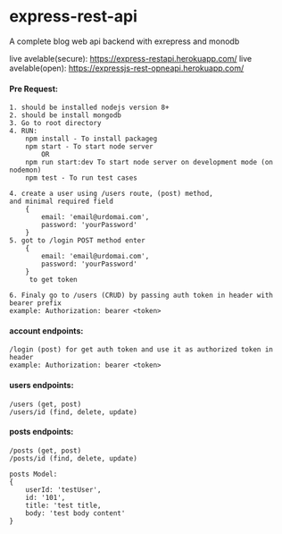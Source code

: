 # express-rest-api 
A complete blog web api backend with exrepress and monodb

live avelable(secure): https://express-restapi.herokuapp.com/
live avelable(open): https://expressjs-rest-opneapi.herokuapp.com/ 

####    Pre Request:
    1. should be installed nodejs version 8+
    2. should be install mongodb
    3. Go to root directory
    4. RUN: 
        npm install - To install packageg
        npm start - To start node server
            OR
        npm run start:dev To start node server on development mode (on nodemon)
        npm test - To run test cases
        
    4. create a user using /users route, (post) method,
    and minimal required field 
        {
            email: 'email@urdomai.com', 
            password: 'yourPassword'
        }
    5. got to /login POST method enter 
        {
            email: 'email@urdomai.com', 
            password: 'yourPassword'
        } 
         to get token 

    6. Finaly go to /users (CRUD) by passing auth token in header with bearer prefix
    example: Authorization: bearer <token>

####    account endpoints:
    /login (post) for get auth token and use it as authorized token in header
    example: Authorization: bearer <token>

####    users endpoints:
    /users (get, post)
    /users/id (find, delete, update)

####    posts endpoints:
    /posts (get, post)
    /posts/id (find, delete, update)

    posts Model:
    {
        userId: 'testUser',
        id: '101',
        title: 'test title,
        body: 'test body content'
    }

